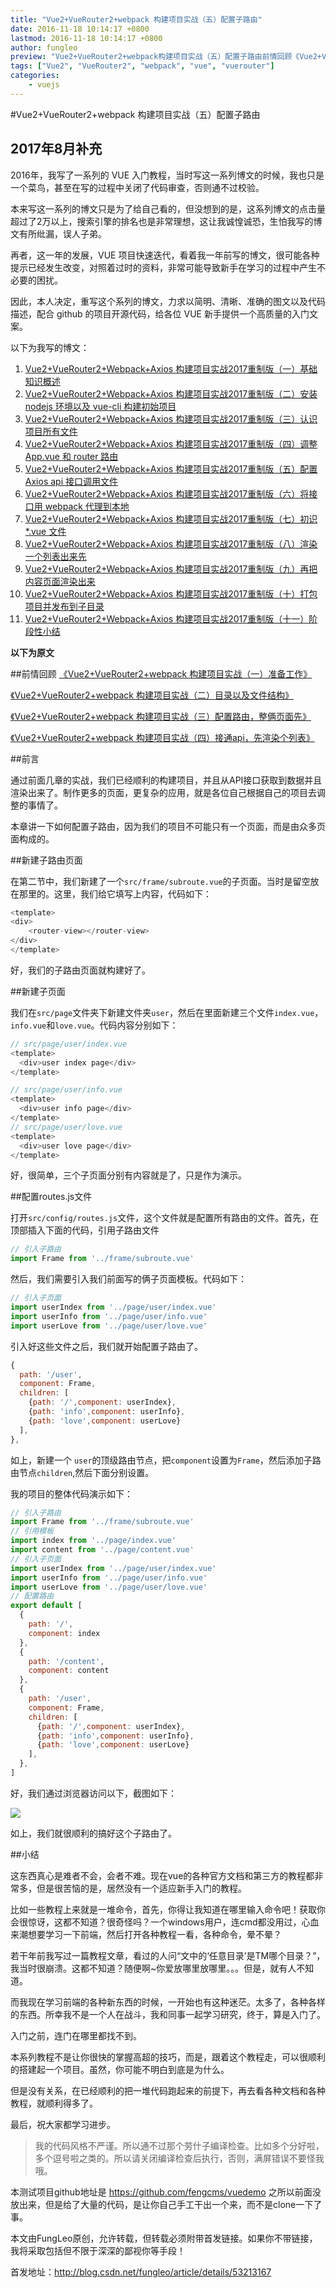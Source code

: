 ```yaml
---
title: "Vue2+VueRouter2+webpack 构建项目实战（五）配置子路由"
date: 2016-11-18 10:14:17 +0800
lastmod: 2016-11-18 10:14:17 +0800
author: fungleo
preview: "Vue2+VueRouter2+webpack构建项目实战（五）配置子路由前情回顾《Vue2+VueRouter2+webpack构建项目实战（一）准备工作》《Vue2+VueRouter2+webpack构建项目实战（二）目录以及文件结构》《Vue2+VueRouter2+webpack构建项目实战（三）配置路由，整俩页面先》《Vue2+VueRouter2+webpack构建项目实战（"
tags: ["Vue2", "VueRouter2", "webpack", "vue", "vuerouter"]
categories:
    - vuejs
---
```


#Vue2+VueRouter2+webpack 构建项目实战（五）配置子路由

## 2017年8月补充

2016年，我写了一系列的 VUE 入门教程，当时写这一系列博文的时候，我也只是一个菜鸟，甚至在写的过程中关闭了代码审查，否则通不过校验。

本来写这一系列的博文只是为了给自己看的，但没想到的是，这系列博文的点击量超过了2万以上，搜索引擎的排名也是非常理想，这让我诚惶诚恐，生怕我写的博文有所纰漏，误人子弟。

再者，这一年的发展，VUE 项目快速迭代，看着我一年前写的博文，很可能各种提示已经发生改变，对照着过时的资料，非常可能导致新手在学习的过程中产生不必要的困扰。

因此，本人决定，重写这个系列的博文，力求以简明、清晰、准确的图文以及代码描述，配合 github 的项目开源代码，给各位 VUE 新手提供一个高质量的入门文案。

以下为我写的博文：

1. [Vue2+VueRouter2+Webpack+Axios 构建项目实战2017重制版（一）基础知识概述](http://blog.csdn.net/fungleo/article/details/77575077)
2. [Vue2+VueRouter2+Webpack+Axios 构建项目实战2017重制版（二）安装 nodejs 环境以及 vue-cli 构建初始项目](http://blog.csdn.net/fungleo/article/details/77584701)
3. [Vue2+VueRouter2+Webpack+Axios 构建项目实战2017重制版（三）认识项目所有文件](http://blog.csdn.net/fungleo/article/details/77585205)
4. [Vue2+VueRouter2+Webpack+Axios 构建项目实战2017重制版（四）调整 App.vue 和 router 路由](http://blog.csdn.net/fungleo/article/details/77600798)
5. [Vue2+VueRouter2+Webpack+Axios 构建项目实战2017重制版（五）配置 Axios api 接口调用文件](http://blog.csdn.net/fungleo/article/details/77601270)
6. [Vue2+VueRouter2+Webpack+Axios 构建项目实战2017重制版（六）将接口用 webpack 代理到本地](http://blog.csdn.net/fungleo/article/details/77601761)
7. [Vue2+VueRouter2+Webpack+Axios 构建项目实战2017重制版（七）初识 *.vue 文件](http://blog.csdn.net/fungleo/article/details/77602914)
8. [Vue2+VueRouter2+Webpack+Axios 构建项目实战2017重制版（八）渲染一个列表出来先](http://blog.csdn.net/fungleo/article/details/77603537)
9. [Vue2+VueRouter2+Webpack+Axios 构建项目实战2017重制版（九）再把内容页面渲染出来](http://blog.csdn.net/fungleo/article/details/77604490)
10. [Vue2+VueRouter2+Webpack+Axios 构建项目实战2017重制版（十）打包项目并发布到子目录](http://blog.csdn.net/fungleo/article/details/77606216)
11. [Vue2+VueRouter2+Webpack+Axios 构建项目实战2017重制版（十一）阶段性小结](http://blog.csdn.net/fungleo/article/details/77606321)

**以下为原文**



##前情回顾
[《Vue2+VueRouter2+webpack 构建项目实战（一）准备工作》](http://blog.csdn.net/fungleo/article/details/53171052)

[《Vue2+VueRouter2+webpack 构建项目实战（二）目录以及文件结构》](http://blog.csdn.net/fungleo/article/details/53171614)

[《Vue2+VueRouter2+webpack 构建项目实战（三）配置路由，整俩页面先》](http://blog.csdn.net/FungLeo/article/details/53199436)

[《Vue2+VueRouter2+webpack 构建项目实战（四）接通api，先渲染个列表》](http://blog.csdn.net/fungleo/article/details/53202276)

##前言

通过前面几章的实战，我们已经顺利的构建项目，并且从API接口获取到数据并且渲染出来了。制作更多的页面，更复杂的应用，就是各位自己根据自己的项目去调整的事情了。

本章讲一下如何配置子路由，因为我们的项目不可能只有一个页面，而是由众多页面构成的。

##新建子路由页面

在第二节中，我们新建了一个`src/frame/subroute.vue`的子页面。当时是留空放在那里的。这里，我们给它填写上内容，代码如下：

```js
<template>
<div>
    <router-view></router-view>
</div>
</template>
```
好，我们的子路由页面就构建好了。

##新建子页面

我们在`src/page`文件夹下新建文件夹`user`，然后在里面新建三个文件`index.vue`，`info.vue`和`love.vue`。代码内容分别如下：

```js
// src/page/user/index.vue
<template>
  <div>user index page</div>
</template>

// src/page/user/info.vue
<template>
  <div>user info page</div>
</template>
// src/page/user/love.vue
<template>
  <div>user love page</div>
</template>
```

好，很简单，三个子页面分别有内容就是了，只是作为演示。

##配置routes.js文件

打开`src/config/routes.js`文件，这个文件就是配置所有路由的文件。首先，在顶部插入下面的代码，引用子路由文件
```js
// 引入子路由
import Frame from '../frame/subroute.vue'
```

然后，我们需要引入我们前面写的俩子页面模板。代码如下：

```js
// 引入子页面
import userIndex from '../page/user/index.vue'
import userInfo from '../page/user/info.vue'
import userLove from '../page/user/love.vue'
```

引入好这些文件之后，我们就开始配置子路由了。

```js
{
  path: '/user',
  component: Frame,
  children: [
    {path: '/',component: userIndex},
    {path: 'info',component: userInfo},
    {path: 'love',component: userLove}
  ],
},
```

如上，新建一个 `user`的顶级路由节点，把`component`设置为`Frame`，然后添加子路由节点`children`,然后下面分别设置。

我的项目的整体代码演示如下：

```js
// 引入子路由
import Frame from '../frame/subroute.vue'
// 引用模板
import index from '../page/index.vue'
import content from '../page/content.vue'
// 引入子页面
import userIndex from '../page/user/index.vue'
import userInfo from '../page/user/info.vue'
import userLove from '../page/user/love.vue'
// 配置路由
export default [
  {
    path: '/',
    component: index
  },
  {
    path: '/content',
    component: content
  },
  {
    path: '/user',
    component: Frame,
    children: [
      {path: '/',component: userIndex},
      {path: 'info',component: userInfo},
      {path: 'love',component: userLove}
    ],
  },
]

```

好，我们通过浏览器访问以下，截图如下：

![](http://ww2.sinaimg.cn/large/0060lm7Tgw1f9w12s4cjcj30as07k74u.jpg)

如上，我们就很顺利的搞好这个子路由了。

##小结

这东西真心是难者不会，会者不难。现在vue的各种官方文档和第三方的教程都非常多，但是很苦恼的是，居然没有一个适应新手入门的教程。

比如一些教程上来就是一堆命令，首先，你得让我知道在哪里输入命令吧！获取你会很惊讶，这都不知道？很奇怪吗？一个windows用户，连cmd都没用过，心血来潮想要学习一下前端，然后打开各种教程一看，各种命令，晕不晕？

若干年前我写过一篇教程文章，看过的人问“文中的‘任意目录’是TM哪个目录？”，我当时很崩溃。这都不知道？随便啊~你爱放哪里放哪里。。。但是，就有人不知道。

而我现在学习前端的各种新东西的时候，一开始也有这种迷茫。太多了，各种各样的东西。所幸我不是一个人在战斗，我和同事一起学习研究，终于，算是入门了。

入门之前，连门在哪里都找不到。

本系列教程不是让你很快的掌握高超的技巧，而是，跟着这个教程走，可以很顺利的搭建起一个项目。虽然，你可能不明白到底是为什么。

但是没有关系，在已经顺利的把一堆代码跑起来的前提下，再去看各种文档和各种教程，就顺利得多了。

最后，祝大家都学习进步。

>我的代码风格不严谨。所以通不过那个劳什子编译检查。比如多个分好啦，多个逗号啦之类的。所以请关闭编译检查后执行，否则，满屏错误不要怪我哦。

本测试项目github地址是 https://github.com/fengcms/vuedemo 之所以前面没放出来，但是给了大量的代码，是让你自己手工干出一个来，而不是clone一下了事。

本文由FungLeo原创，允许转载，但转载必须附带首发链接。如果你不带链接，我将采取包括但不限于深深的鄙视你等手段！

首发地址：http://blog.csdn.net/fungleo/article/details/53213167
